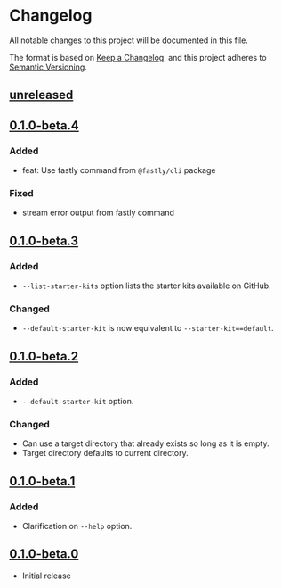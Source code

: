 # Changelog

All notable changes to this project will be documented in this file.

The format is based on [Keep a Changelog](https://keepachangelog.com/en/1.0.0/),
and this project adheres to [Semantic Versioning](https://semver.org/spec/v2.0.0.html).

## [unreleased]

## [0.1.0-beta.4]

### Added

- feat: Use fastly command from `@fastly/cli` package

### Fixed

- stream error output from fastly command

## [0.1.0-beta.3]

### Added

- `--list-starter-kits` option lists the starter kits available on GitHub.

### Changed

- `--default-starter-kit` is now equivalent to `--starter-kit==default`.

## [0.1.0-beta.2]

### Added

- `--default-starter-kit` option.

### Changed

- Can use a target directory that already exists so long as it is empty.
- Target directory defaults to current directory.

## [0.1.0-beta.1]

### Added

- Clarification on `--help` option.

## [0.1.0-beta.0]

- Initial release

[unreleased]: https://github.com/fastly/create-compute-js/compare/v0.1.0-beta.4...HEAD
[0.1.0-beta.4]: https://github.com/fastly/create-compute-js/compare/v0.1.0-beta.3...v0.1.0-beta.4
[0.1.0-beta.3]: https://github.com/fastly/create-compute-js/compare/v0.1.0-beta.2...v0.1.0-beta.3
[0.1.0-beta.2]: https://github.com/fastly/create-compute-js/compare/v0.1.0-beta.1...v0.1.0-beta.2
[0.1.0-beta.1]: https://github.com/fastly/create-compute-js/compare/v0.1.0-beta.0...v0.1.0-beta.1
[0.1.0-beta.0]: https://github.com/fastly/create-compute-js/releases/tag/v0.1.0-beta.0
